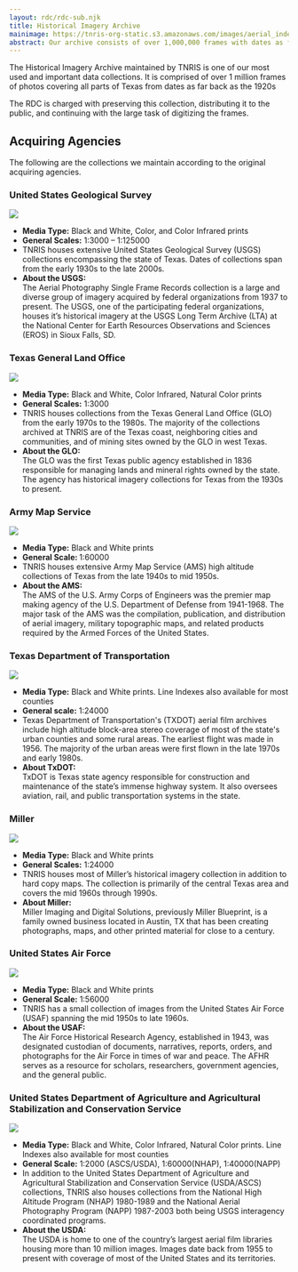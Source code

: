 ```yaml
---
layout: rdc/rdc-sub.njk
title: Historical Imagery Archive
mainimage: https://tnris-org-static.s3.amazonaws.com/images/aerial_index_banner.jpg
abstract: Our archive consists of over 1,000,000 frames with dates as far back as the 1920s.
---
```

<p class="lead">
    The Historical Imagery Archive maintained by TNRIS is one of our most used and important data collections. It is comprised of over 1 million frames of photos covering all parts of Texas from dates as far back as the 1920s
</p>
<p class="lead">
    The RDC is charged with preserving this collection, distributing it to the public, and continuing with the large task of digitizing the frames.
</p>
<h2>Acquiring Agencies</h2>
<p>The following are the collections we maintain according to the original acquiring agencies.</p>
<div class="acquiring-agency">
    <h3>United States Geological Survey</h3>
    <a href="https://tnris-org-static.s3.amazonaws.com/images/usgs_full.jpg" data-toggle="lightbox" data-gallery="example-gallery" data-title="United States Geological Survey (USGS)">
        <img class="thumbnail pull-left" src="https://tnris-org-static.s3.amazonaws.com/images/usgs_th.jpg">
    </a>
    <ul class="list-clean">
        <li><strong>Media Type:</strong> Black and White, Color, and Color Infrared prints</li>
        <li><strong>General Scales:</strong> 1:3000 – 1:125000</li>
        <li>TNRIS houses extensive United States Geological Survey (USGS) collections encompassing the state of Texas.  Dates of collections span from the early 1930s to the late 2000s.</li>
        <li><strong>About the USGS:</strong><br> The Aerial Photography Single Frame Records collection is a large and diverse group of imagery acquired by federal organizations from 1937 to present.  The USGS, one of the participating federal organizations, houses it’s historical imagery at the USGS Long Term Archive (LTA) at the National Center for Earth Resources Observations and Sciences (EROS) in Sioux Falls, SD.</li>
    </ul>
</div>
<div class="acquiring-agency">
    <h3>Texas General Land Office</h3>
    <a href="https://tnris-org-static.s3.amazonaws.com/images/glo_full.jpg" data-toggle="lightbox" data-gallery="example-gallery" data-title="Texas General Land Office (GLO)">
        <img class="thumbnail pull-left" src="https://tnris-org-static.s3.amazonaws.com/images/glo_th.jpg">
    </a>
    <ul class="list-clean">
        <li><strong>Media Type:</strong> Black and White, Color Infrared, Natural Color prints</li>
        <li><strong>General Scales:</strong> 1:3000</li>
        <li>TNRIS houses collections from the Texas General Land Office (GLO) from the early 1970s to the 1980s.  The majority of the collections archived at TNRIS are of the Texas coast, neighboring cities and communities, and of mining sites owned by the GLO in west Texas.</li>
        <li><strong>About the GLO:</strong><br>The GLO was the first Texas public agency established in 1836 responsible for managing lands and mineral rights owned by the state. The agency has historical imagery collections for Texas from the 1930s to present.</li>
    </ul>
</div>
<div class="acquiring-agency">
    <h3>Army Map Service</h3>
    <a href="https://tnris-org-static.s3.amazonaws.com/images/ams_full.jpg" data-toggle="lightbox" data-gallery="example-gallery" data-title="Army Map Service (AMS)">
        <img class="thumbnail pull-left" src="https://tnris-org-static.s3.amazonaws.com/images/ams_th.jpg">
    </a>
    <ul class="list-clean">
        <li><strong>Media Type:</strong> Black and White prints </li>
        <li><strong>General Scale: </strong>1:60000</li>
        <li>TNRIS houses extensive Army Map Service (AMS) high altitude collections of Texas from the late 1940s to mid 1950s.</li>
        <li><strong>About the AMS:</strong><br>The AMS of the U.S. Army Corps of Engineers was the premier map making agency of the U.S. Department of Defense from 1941-1968.  The major task of the AMS was the compilation, publication, and distribution of aerial imagery, military topographic maps, and related products required by the Armed Forces of the United States.</li>
    </ul>
</div>
<div class="acquiring-agency">
    <h3>Texas Department of Transportation</h3>
    <a href="https://tnris-org-static.s3.amazonaws.com/images/txdot_full.jpg" data-toggle="lightbox" data-gallery="example-gallery" data-title="Texas Department of Transportation (TXDOT)">
        <img class="thumbnail pull-left" src="https://tnris-org-static.s3.amazonaws.com/images/txdot_th.jpg">
    </a>
    <ul class="list-clean">
        <li><strong>Media Type:</strong> Black and White prints. Line Indexes also available for most counties</li>
        <li><strong>General scale:</strong> 1:24000</li>
        <li>Texas Department of Transportation's (TXDOT) aerial film archives include high altitude block-area stereo coverage of most of the state's urban counties and some rural areas. The earliest flight was made in 1956. The majority of the urban areas were first flown in the late 1970s and early 1980s.</li>
        <li><strong>About TxDOT:</strong><br>TxDOT is Texas state agency responsible for construction and maintenance of the state’s immense highway system.  It also oversees aviation, rail, and public transportation systems in the state.  </li>
    </ul>
</div>
<div class="acquiring-agency">
    <h3>Miller</h3>
    <a href="https://tnris-org-static.s3.amazonaws.com/images/miller_full.jpg" data-toggle="lightbox" data-gallery="example-gallery"  data-title="Miller">
        <img class="thumbnail pull-left" src="https://tnris-org-static.s3.amazonaws.com/images/miller_th.jpg">
    </a>
    <ul class="list-clean">
        <li><strong>Media Type:</strong> Black and White prints</li>
        <li><strong>General Scales:</strong> 1:24000</li>
        <li>TNRIS houses most of Miller’s historical imagery collection in addition to hard copy maps.  The collection is primarily of the central Texas area and covers the mid 1960s through 1990s.</li>
        <li><strong>About Miller:</strong><br>Miller Imaging and Digital Solutions, previously Miller Blueprint, is a family owned business located in Austin, TX that has been creating photographs, maps, and other printed material for close to a century.</li>
    </ul>
</div>
<div class="acquiring-agency"><h3>United States Air Force</h3>
    <a href="https://tnris-org-static.s3.amazonaws.com/images/usaf_full.jpg" data-toggle="lightbox" data-gallery="example-gallery"data-title="United States Air Force (USAF)">
        <img class="thumbnail pull-left" src="https://tnris-org-static.s3.amazonaws.com/images/usaf_th.jpg">
    </a>
    <ul class="list-clean">
        <li><strong>Media Type:</strong> Black and White prints</li>
        <li><strong>General Scale:</strong> 1:56000</li>
        <li>TNRIS has a small collection of images from the United States Air Force (USAF) spanning the mid 1950s to late 1960s.</li>
        <li><strong>About the USAF:</strong><br>The Air Force Historical Research Agency, established in 1943, was designated custodian of documents, narratives, reports, orders, and photographs for the Air Force in times of war and peace.  The AFHR serves as a resource for scholars, researchers, government agencies, and the general public.</li>
    </ul>
</div>
<div class="acquiring-agency">
    <h3>United States Department of Agriculture and Agricultural Stabilization and Conservation Service</h3>
    <a href="https://tnris-org-static.s3.amazonaws.com/images/usda_acs_full.jpg" data-toggle="lightbox" data-gallery="example-gallery" data-title="United States Department of Agriculture (USDA) and Agricultural Stabilization and Conservation Service (ASCS)">
        <img class="thumbnail pull-left" src="https://tnris-org-static.s3.amazonaws.com/images/usda_acs_th.jpg">
    </a>
    <ul class="list-clean">
        <li><strong>Media Type:</strong> Black and White, Color Infrared, Natural Color prints.  Line Indexes also available for most counties</li>
        <li><strong>General Scale:</strong> 1:2000 (ASCS/USDA), 1:60000(NHAP), 1:40000(NAPP)</li>
        <li>In addition to the United States Department of Agriculture and Agricultural Stabilization and Conservation Service (USDA/ASCS) collections, TNRIS also houses collections from the National High Altitude Program (NHAP) 1980-1989 and the National Aerial Photography Program (NAPP) 1987-2003 both being USGS interagency coordinated programs.</li>
        <li><strong>About the USDA:</strong><br>The USDA is home to one of the country’s largest aerial film libraries housing more than 10 million images.  Images date back from 1955 to present with coverage of most of the United States and its territories.</li>
    </ul>
</div>
